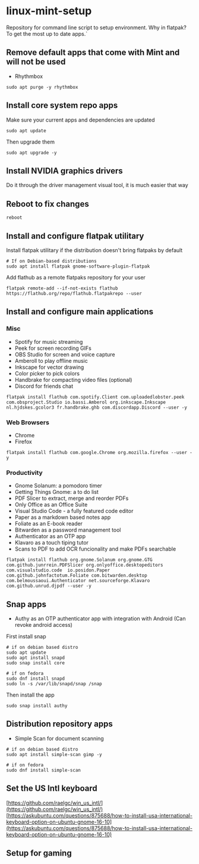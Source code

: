 # linux-mint-setup
Repository for command line script to setup environment.
Why in flatpak? To get the most up to date apps.`

## Remove default apps that come with Mint and will not be used
- Rhythmbox
```
sudo apt purge -y rhythmbox
```
## Install core system repo apps
Make sure your current apps and dependencies are updated
```
sudo apt update
```
Then upgrade them
```
sudo apt upgrade -y
```

## Install NVIDIA graphics drivers

Do it through the driver management visual tool, it is much easier that way

## Reboot to fix changes

```
reboot
```

## Install and configure flatpak utilitary
Install flatpak utilitary if the distribution doesn't bring flatpaks by default
```
# If on Debian-based distributions
sudo apt install flatpak gnome-software-plugin-flatpak
```
Add flathub as a remote flatpaks repository for your user
```
flatpak remote-add --if-not-exists flathub https://flathub.org/repo/flathub.flatpakrepo --user
```

## Install and configure main applications

### Misc
- Spotify for music streaming
- Peek for screen recording GIFs
- OBS Studio for screen and voice capture
- Amberoll to play offline music
- Inkscape for vector drawing
- Color picker to pick colors
- Handbrake for compacting video files (optional)
- Discord for friends chat

```
flatpak install flathub com.spotify.Client com.uploadedlobster.peek  com.obsproject.Studio io.bassi.Amberol org.inkscape.Inkscape nl.hjdskes.gcolor3 fr.handbrake.ghb com.discordapp.Discord --user -y
```

### Web Browsers
- Chrome
- Firefox
  
```
flatpak install flathub com.google.Chrome org.mozilla.firefox --user -y
```
### Productivity
- Gnome Solanum: a pomodoro timer
- Getting Things Gnome: a to do list
- PDF Slicer to extract, merge and reorder PDFs
- Only Office as an Office Suite
- Visual Studio Code - a fully featured code editor
- Paper as a markdown based notes app
- Foliate as an E-book reader
- Bitwarden as a password management tool
- Authenticator as an OTP app
- Klavaro as a touch tiping tutor
- Scans to PDF to add OCR funcionality and make PDFs searchable
```
flatpak install flathub org.gnome.Solanum org.gnome.GTG com.github.junrrein.PDFSlicer org.onlyoffice.desktopeditors com.visualstudio.code  io.posidon.Paper com.github.johnfactotum.Foliate com.bitwarden.desktop com.belmoussaoui.Authenticator net.sourceforge.Klavaro com.github.unrud.djpdf --user -y
```

## Snap apps
- Authy as an OTP authenticator app with integration with Android (Can revoke android access)

First install snap
```
# if on debian based distro
sudo apt update
sudo apt install snapd
sudo snap install core

# if on fedora
sudo dnf install snapd
sudo ln -s /var/lib/snapd/snap /snap
```
Then install the app
```
sudo snap install authy
```

## Distribution repository apps
- Simple Scan for document scanning
```
# if on debian based distro
sudo apt install simple-scan gimp -y

# if on fedora
sudo dnf install simple-scan
```

## Set the US Intl keyboard
[https://github.com/raelgc/win_us_intl/](https://github.com/raelgc/win_us_intl/)
[https://askubuntu.com/questions/875688/how-to-install-usa-international-keyboard-option-on-ubuntu-gnome-16-10](https://askubuntu.com/questions/875688/how-to-install-usa-international-keyboard-option-on-ubuntu-gnome-16-10)
## Setup for gaming
